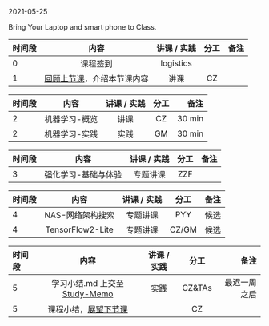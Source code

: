 2021-05-25

Bring Your Laptop and smart phone  to Class. 

| 时间段 |  内容    | 讲课 / 实践     |  分工  |  备注       |
| :---   |   :----:    |   :----:    |    :----:    | ---: |
|   0    |  课程签到     |  logistics   |          |        |
|   1    |  [回顾上节课](../WW13/WW13-Plan.md)，介绍本节课内容     |  讲课    |     CZ     |       |


| 时间段 |          内容        | 讲课 / 实践 | 分工  | 备注 |
| :----- | :-------------------: | :------: | :---: | ---: |
|    2   |     机器学习-概览      |   讲课    |    CZ      |  30 min      |
|    2   |     机器学习-实践      |   实践    |    GM      |  30 min      |

| 时间段  |          内容        | 讲课 / 实践 | 分工  | 备注 |
| :----- | :-------------------: | :------: | :---: | ---: |
|    3   |     强化学习-基础与体验      |   专题讲课     |    ZZF      |        |

| 时间段  |          内容        | 讲课 / 实践 | 分工  | 备注 |
| :----- | :-------------------: | :------: | :---: | ---: |
|    4   |     NAS-网络架构搜索      |   专题讲课     |    PYY       |    候选    |
|    4   |     TensorFlow2-Lite     |   专题讲课     |    CZ/GM       |    候选    |


|时间段  |  内容    |  讲课 / 实践     |  分工  |  备注       |
| :---   |   :----:    |   :----:    |    :----:    | ---: |
|   5    | 学习小结.md 上交至[Study-Memo](../../Study-Memo)   |  实践    |     CZ&TAs     |   最迟一周之后     |
|   5    | 课程小结，[展望下节课](../WW15/WW15-Plan.md)    |     |  CZ   |       |
